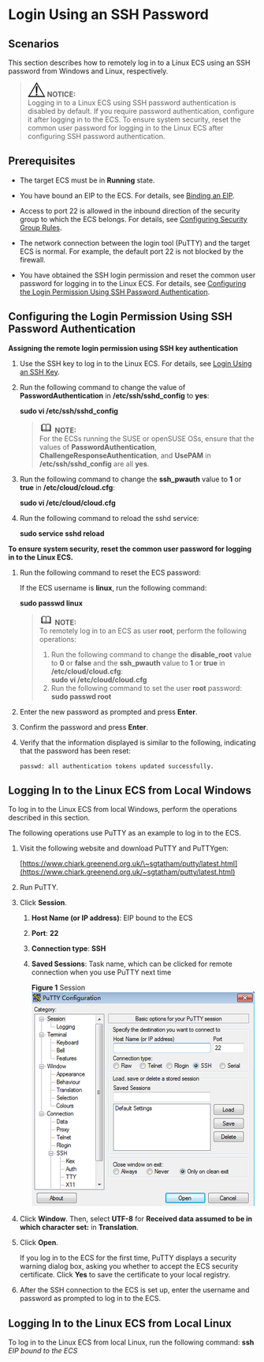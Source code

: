 # Login Using an SSH Password<a name="EN-US_TOPIC_0017955633"></a>

## Scenarios<a name="section193261132111117"></a>

This section describes how to remotely log in to a Linux ECS using an SSH password from Windows and Linux, respectively.

>![](public_sys-resources/icon-notice.gif) **NOTICE:**   
>Logging in to a Linux ECS using SSH password authentication is disabled by default. If you require password authentication, configure it after logging in to the ECS. To ensure system security, reset the common user password for logging in to the Linux ECS after configuring SSH password authentication.  

## Prerequisites<a name="section58260650112020"></a>

-   The target ECS must be in  **Running**  state.
-   You have bound an EIP to the ECS. For details, see  [Binding an EIP](binding-an-eip.md).

-   Access to port 22 is allowed in the inbound direction of the security group to which the ECS belongs. For details, see  [Configuring Security Group Rules](configuring-security-group-rules.md).
-   The network connection between the login tool \(PuTTY\) and the target ECS is normal. For example, the default port 22 is not blocked by the firewall.
-   You have obtained the SSH login permission and reset the common user password for logging in to the Linux ECS. For details, see  [Configuring the Login Permission Using SSH Password Authentication](#section6207684794951).

## Configuring the Login Permission Using SSH Password Authentication<a name="section6207684794951"></a>

**Assigning the remote login permission using SSH key authentication**

1.  Use the SSH key to log in to the Linux ECS. For details, see  [Login Using an SSH Key](login-using-an-ssh-key.md).
2.  Run the following command to change the value of  **PasswordAuthentication**  in  **/etc/ssh/sshd\_config**  to  **yes**:

    **sudo vi /etc/ssh/sshd\_config**

    >![](public_sys-resources/icon-note.gif) **NOTE:**   
    >For the ECSs running the SUSE or openSUSE OSs, ensure that the values of  **PasswordAuthentication**,  **ChallengeResponseAuthentication**, and  **UsePAM**  in  **/etc/ssh/sshd\_config**  are all  **yes**.  

3.  Run the following command to change the  **ssh\_pwauth**  value to  **1**  or  **true**  in  **/etc/cloud/cloud.cfg**:

    **sudo vi /etc/cloud/cloud.cfg**

4.  Run the following command to reload the sshd service:

    **sudo service sshd reload**


**To ensure system security, reset the common user password for logging in to the Linux ECS.**

1.  Run the following command to reset the ECS password:

    If the ECS username is  **linux**, run the following command:

    **sudo passwd linux**

    >![](public_sys-resources/icon-note.gif) **NOTE:**   
    >To remotely log in to an ECS as user  **root**, perform the following operations:  
    >1.  Run the following command to change the  **disable\_root**  value to  **0**  or  **false**  and the  **ssh\_pwauth**  value to  **1**  or  **true**  in  **/etc/cloud/cloud.cfg**:  
    >    **sudo vi /etc/cloud/cloud.cfg**  
    >2.  Run the following command to set the user  **root**  password:  
    >    **sudo passwd root**  

2.  Enter the new password as prompted and press  **Enter**.
3.  Confirm the password and press  **Enter**.
4.  Verify that the information displayed is similar to the following, indicating that the password has been reset:

    ```
    passwd: all authentication tokens updated successfully.
    ```


## Logging In to the Linux ECS from Local Windows<a name="section62068112020"></a>

To log in to the Linux ECS from local Windows, perform the operations described in this section.

The following operations use PuTTY as an example to log in to the ECS.

1.  Visit the following website and download PuTTY and PuTTYgen:

    [https://www.chiark.greenend.org.uk/\~sgtatham/putty/latest.html](https://www.chiark.greenend.org.uk/~sgtatham/putty/latest.html)

2.  Run PuTTY.
3.  Click  **Session**.
    1.  **Host Name \(or IP address\)**: EIP bound to the ECS
    2.  **Port**:  **22**
    3.  **Connection type**:  **SSH**
    4.  **Saved Sessions**: Task name, which can be clicked for remote connection when you use PuTTY next time

        **Figure  1**  Session<a name="fig74247114018"></a>  
        ![](figures/session.png "session")

4.  Click  **Window**. Then, select  **UTF-8**  for  **Received data assumed to be in which character set:**  in  **Translation**.
5.  Click  **Open**.

    If you log in to the ECS for the first time, PuTTY displays a security warning dialog box, asking you whether to accept the ECS security certificate. Click  **Yes**  to save the certificate to your local registry.

6.  After the SSH connection to the ECS is set up, enter the username and password as prompted to log in to the ECS.

## Logging In to the Linux ECS from Local Linux<a name="section20811823174313"></a>

To log in to the Linux ECS from local Linux, run the following command:  **ssh** _EIP bound to the ECS_

